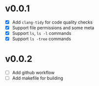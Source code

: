 # v0.0.1

- [X] Add `clang-tidy` for code quality checks
- [X] Support file permissions and some meta
- [X] Support `ls`, `ls -l` commands
- [X] Support `ls -tree` commands

# v0.0.2

- [ ] Add github workflow
- [ ] Add makefile for building

